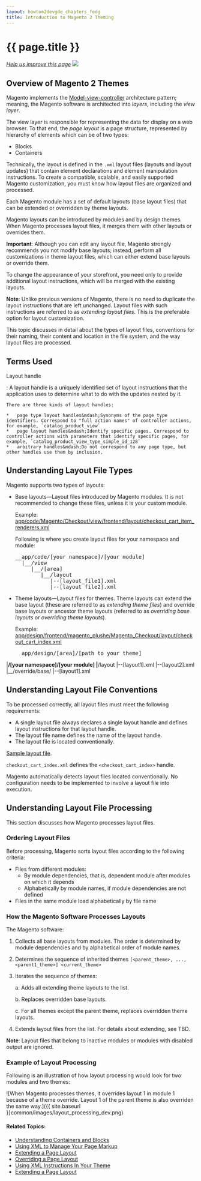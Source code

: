 ```yaml
---
layout: howtom2devgde_chapters_fedg
title: Introduction to Magento 2 Theming  
---
```

 
<h1 id="layout_intro">{{ page.title }}</h1>

<p><a href="{{ site.githuburl }}guides/m2fedg/v1.0.0.0/layout/layout-overview.md" target="_blank"><em>Help us improve this page</em></a>&nbsp;<img src="{{ site.baseurl }}common/images/newWindow.gif"/></p>

<h2 id="layout_">Overview of Magento 2 Themes</h2>

Magento implements the <a href="http://en.wikipedia.org/wiki/Model%E2%80%93view%E2%80%93controller" target="_blank">Model-view-controller</a> architecture pattern; meaning, the Magento software is architected into *layers*, including the *view layer*.

The view layer is responsible for representing the data for display on a web browser. To that end, the *page layout* is a page structure, represented by hierarchy of elements which can be of two types: 

*	Blocks 
*	Containers

Technically, the layout is defined in the `.xml` layout files (layouts and layout updates) that contain element declarations and element manipulation instructions. To create a compatible, scalable, and easily supported Magento customization, you must know how layout files are organized and processed.

Each Magento module has a set of default layouts (base layout files) that can be extended or overridden by theme layouts.

Magento layouts can be introduced by modules and by design themes. When Magento processes layout files, it merges them with other layouts or overrides them.

**Important**: Although you can edit any layout file, Magento strongly recommends you not modify base layouts; instead, perform all customizations in theme layout files, which can either extend base layouts or override them.

To change the appearance of your storefront, you need only to provide additional layout instructions, which will be merged with the existing layouts. 

**Note**: Unlike previous versions of Magento, there is no need to duplicate the layout instructions that are left unchanged. Layout files with such instructions are referred to as *extending layout files*. This is the preferable option for layout customization.

This topic discusses in detail about the types of layout files, conventions for their naming, their content and location in the file system, and the way layout files are processed.

<h2 id="layout_terms">Terms Used</h2>

Layout handle

:	A layout handle is a uniquely identified set of layout instructions that the application uses to determine what to do with the updates nested by it.

	There are three kinds of layout handles:
	
	*	page type layout handles&mdash;Synonyms of the page type identifiers. Correspond to "full action names" of controller actions, for example, `catalog_product_view`
	*	page layout handles&mdash;Identify specific pages. Correspond to controller actions with parameters that identify specific pages, for example, `catalog_product_view_type_simple_id_128`
	*	arbitrary handles&mdash;Do not correspond to any page type, but other handles use them by inclusion.

<h2 id="layout_types">Understanding Layout File Types</h2>

Magento supports two types of layouts:

*	Base layouts&mdash;Layout files introduced by Magento modules. It is not recommended to change these files, unless it is your custom module. 

	Example: <a href="https://github.com/magento/magento2/blob/master/app/code/Magento/Checkout/view/frontend/layout/checkout_cart_item_renderers.xml" target="_blank">app/code/Magento/Checkout/view/frontend/layout/checkout_cart_item_renderers.xml</a>
	
	Following is where you create layout files for your namespace and module:
	
	<pre>__app/code/[your namespace]/[your module]
      |__/view
         |__/[area]
            |__/layout
               |--[layout_file1].xml
               |--[layout_file2].xml</pre>
			   
*	Theme layouts&mdash;Layout files for themes. Theme layouts can extend the base layout (these are referred to as *extending theme files*) and override base layouts or ancestor theme layouts (referred to as *overriding base layouts* or *overriding theme layouts*). 

	Example: <a href="https://github.com/magento/magento2/blob/master/app/code/Magento/Checkout/view/frontend/layout/checkout_cart_index.xml" target="_blank">app/design/frontend/magento_plushe/Magento_Checkout/layput/checkout_cart_index.xml</a>

	<pre>__app/design/[area]/[path to your theme]
  |__/[your namespace]/[your module]
       |__/layout
         |--[layout1].xml
         |--[layout2].xml
            |__/override/base/
               |--[layout1].xml</pre>
			   
<h2 id="layout_conventions">Understanding Layout File Conventions</h2>

To be processed correctly, all layout files must meet the following requirements:

*	A single layout file always declares a single layout handle and defines layout instructions for that layout handle.
*	The layout file name defines the name of the layout handle.
*	The layout file is located conventionally.

<a href="https://github.com/magento/magento2/blob/master/app/code/Magento/Checkout/view/frontend/layout/checkout_cart_index.xml" target="_blank">Sample layout file</a>.

`checkout_cart_index.xml` defines the `<checkout_cart_index>` handle. 

Magento automatically detects layout files located conventionally. No configuration needs to be implemented to involve a layout file into execution.

<h2 id="layout_processing">Understanding Layout File Processing</h2>

This section discusses how Magento processes layout files.

<h3 id="layout_processing_ordering">Ordering Layout Files</h3>

Before processing, Magento sorts layout files according to the following criteria:

*	Files from different modules:
	*	By module dependencies, that is, dependent module after modules on which it depends
	*	Alphabetically by module names, if module dependencies are not defined
*	Files in the same module load alphabetically by file name

<h3 id="layout_processing_how">How the Magento Software Processes Layouts</h3>

The Magento software:

1.	Collects all base layouts from modules. The order is determined by module dependencies and by alphabetical order of module names.
2.	Determines the sequence of inherited themes `[<parent_theme>, ..., <parent1_theme>] <current_theme>`
3.	Iterates the sequence of themes:

	a.	Adds all extending theme layouts to the list.
	
	b.	Replaces overridden base layouts.
	
	c. For all themes except the parent theme, replaces overridden theme layouts. 
	
1.	Extends layout files from the list. For details about extending, see TBD.

**Note**: Layout files that belong to inactive modules or modules with disabled output are ignored.

<h3 id="layout_process_ex">Example of Layout Processing</h3>

Following is an illustration of how layout processing would look for two modules and two themes:

![When Magento processes themes, it overrides layout 1 in module 1 because of a theme override. Layout 1 of the parent theme is also overriden the same way.]({{ site.baseurl }}common/images/layout_processing_dev.png)

	
#### Related Topics:

*	<a href="{{ site.baseurl }}guides/m2fedg/v1.0.0.0/layout/containers-blocks.html">Understanding Containers and Blocks</a>
*	<a href="{{ site.baseurl }}guides/m2fedg/v1.0.0.0/layout/layout-xml-page-markup.html">Using XML to Manage Your Page Markup</a>
*	<a href="{{ site.baseurl }}guides/m2fedg/v1.0.0.0/layout/layout-extend.html">Extending a Page Layout</a>
*	<a href="{{ site.baseurl }}guides/m2fedg/v1.0.0.0/layout/layout-override.html">Overriding a Page Layout</a>
*	<a href="{{ site.baseurl }}guides/m2fedg/v1.0.0.0/layout/layout-xml-instrux.html">Using XML Instructions In Your Theme</a>
*	<a href="{{ site.baseurl }}guides/m2fedg/v1.0.0.0/layout/layout-extend.html">Extending a Page Layout</a>